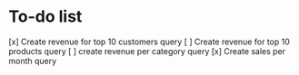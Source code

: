 # To-do list

[x] Create revenue for top 10 customers query
[ ] Create revenue for top 10 products query
[ ] create revenue per category query
[x] Create sales per month query

